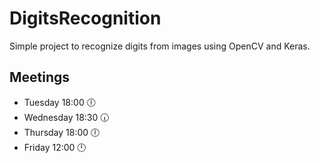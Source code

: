 # DigitsRecognition

Simple project to recognize digits from images using OpenCV and Keras.

## Meetings
* Tuesday 18:00 🕕
* Wednesday 18:30 🕡
* Thursday 18:00 🕕
* Friday 12:00 🕛
